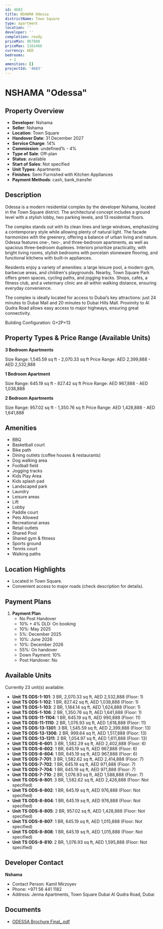 ```yaml
---
id: 4683
title: NSHAMA Odessa
districtName: Town Square
type: apartment
location: ''
developer: ''
completion: ready
priceMin: 967888
priceMax: 1161466
currency: AED
bedrooms:
  - 1
amenities: []
projectId: '4683'
---
```


# NSHAMA "Odessa"

## Property Overview
- **Developer**: Nshama
- **Seller**: Nshama
- **Location**: Town Square
- **Handover Date**: 31 December 2027
- **Service Charge**: 14%
- **Commission**: undefined% - 4%
- **Type of Sale**: Off-plan
- **Status**: available
- **Start of Sales**: Not specified
- **Unit Types**: Apartments
- **Finishes**: Semi Furnished with Kitchen Appliances
- **Payment Methods**: cash, bank_transfer

## Description
Odessa is a modern residential complex by the developer Nshama, located in the Town Square district. The architectural concept includes a ground level with a stylish lobby, two parking levels, and 13 residential floors.

The complex stands out with its clean lines and large windows, emphasizing a contemporary style while allowing plenty of natural light. The facade harmonizes with the greenery, offering a balance of urban living and nature. Odessa features one-, two-, and three-bedroom apartments, as well as spacious three-bedroom duplexes. Interiors prioritize practicality, with bright living rooms, stylish bedrooms with porcelain stoneware flooring, and functional kitchens with built-in appliances.

Residents enjoy a variety of amenities: a large leisure pool, a modern gym, barbecue areas, and children's playgrounds. Nearby, Town Square Park offers green spaces, cycling paths, and jogging tracks. Shops, cafés, a fitness club, and a veterinary clinic are all within walking distance, ensuring everyday convenience.

The complex is ideally located for access to Dubai’s key attractions: just 24 minutes to Dubai Mall and 20 minutes to Dubai Hills Mall. Proximity to Al Qudra Road allows easy access to major highways, ensuring great connectivity.

Building Configuration: G+2P+13

## Property Types & Price Range (Available Units)
**3 Bedroom Apartments**

Size Range: 1,545.59 sq ft - 2,070.33 sq ft
Price Range: AED 2,399,888 - AED 2,532,888

**1 Bedroom Apartment**

Size Range: 645.19 sq ft - 827.42 sq ft
Price Range: AED 967,888 - AED 1,038,888

**2 Bedroom Apartments**

Size Range: 957.02 sq ft - 1,350.76 sq ft
Price Range: AED 1,428,888 - AED 1,641,888

## Amenities
- BBQ
- Basketball court
- Bike path
- Dining outlets  (coffee houses & restaurants)
- Dog walking area
- Football field
- Jogging tracks
- Kids Play Area
- Kids splash pad
- Landscaped park
- Laundry
- Leisure areas
- Lift
- Lobby
- Paddle court
- Pets Allowed
- Recreational areas
- Retail outlets
- Shared Pool
- Shared gym & fitness
- Sports ground
- Tennis court
- Walking paths

## Location Highlights
- Located in Town Square.
- Convenient access to major roads (check description for details).

## Payment Plans
1. **Payment Plan**
   - No Post Handover
   - 10% + 4% DLD: On booking
   - 10%: May 2025
   - 5%: December 2025
   - 10%: June 2026
   - 10%: December 2026
   - 55%: On handover
   - Down Payment: 10%
   - Post Handover: No

## Available Units
Currently 23 unit(s) available:
- **Unit TS ODS-1-101**: 3 BR, 2,070.33 sq ft, AED 2,532,888 (Floor: 1)
- **Unit TS ODS-1-102**: 1 BR, 827.42 sq ft, AED 1,038,888 (Floor: 1)
- **Unit TS ODS-1-103**: 2 BR, 1,184.14 sq ft, AED 1,624,888 (Floor: 1)
- **Unit TS ODS-1-106**: 2 BR, 1,350.76 sq ft, AED 1,641,888 (Floor: 1)
- **Unit TS ODS-11-1104**: 1 BR, 645.19 sq ft, AED 990,888 (Floor: 11)
- **Unit TS ODS-11-1110**: 2 BR, 1,076.93 sq ft, AED 1,618,888 (Floor: 11)
- **Unit TS ODS-13-1301**: 3 BR, 1,545.59 sq ft, AED 2,399,888 (Floor: 13)
- **Unit TS ODS-13-1306**: 2 BR, 999.64 sq ft, AED 1,517,888 (Floor: 13)
- **Unit TS ODS-13-1311**: 2 BR, 1,054.97 sq ft, AED 1,611,888 (Floor: 13)
- **Unit TS ODS-6-601**: 3 BR, 1,582.29 sq ft, AED 2,402,888 (Floor: 6)
- **Unit TS ODS-6-602**: 1 BR, 645.19 sq ft, AED 967,888 (Floor: 6)
- **Unit TS ODS-6-604**: 1 BR, 645.19 sq ft, AED 967,888 (Floor: 6)
- **Unit TS ODS-7-701**: 3 BR, 1,582.62 sq ft, AED 2,414,888 (Floor: 7)
- **Unit TS ODS-7-702**: 1 BR, 645.19 sq ft, AED 971,888 (Floor: 7)
- **Unit TS ODS-7-704**: 1 BR, 645.19 sq ft, AED 971,888 (Floor: 7)
- **Unit TS ODS-7-710**: 2 BR, 1,076.93 sq ft, AED 1,588,888 (Floor: 7)
- **Unit TS ODS-8-801**: 3 BR, 1,582.62 sq ft, AED 2,426,888 (Floor: Not specified)
- **Unit TS ODS-8-802**: 1 BR, 645.19 sq ft, AED 976,888 (Floor: Not specified)
- **Unit TS ODS-8-804**: 1 BR, 645.19 sq ft, AED 976,888 (Floor: Not specified)
- **Unit TS ODS-8-805**: 2 BR, 957.02 sq ft, AED 1,428,888 (Floor: Not specified)
- **Unit TS ODS-8-807**: 1 BR, 645.19 sq ft, AED 1,015,888 (Floor: Not specified)
- **Unit TS ODS-8-808**: 1 BR, 645.19 sq ft, AED 1,015,888 (Floor: Not specified)
- **Unit TS ODS-8-810**: 2 BR, 1,076.93 sq ft, AED 1,595,888 (Floor: Not specified)

## Developer Contact
**Nshama**
- Contact Person: Kamil Mirzoyev
- Phone: +971 56 441 1182
- Address: Jenna Apartments, Town Square Dubai Al Qudra Road, Dubai

## Documents
- [ODESSA Brochure Final_.pdf](https://cdn.geniemap.net/2025/03/17/WRyNpYSreF9OKfOoPPBrPCXIW75Ch3CuIZlcWaux.pdf)

